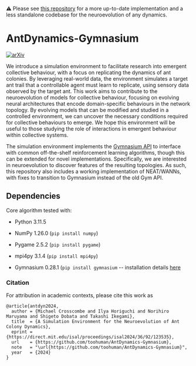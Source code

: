 ⚠️ Please see [this repository](https://github.com/toohuman/NEAD) for a more up-to-date implementation and a less standalone codebase for the neuroevolution of any dynamics.

# AntDynamics-Gymnasium

[![arXiv](https://img.shields.io/badge/paper-arxiv-red?style=for-the-badge)](https://arxiv.org/abs/2406.13147)

We introduce a simulation environment to facilitate research into emergent collective behaviour, with a focus on replicating the dynamics of ant colonies. By leveraging real-world data, the environment simulates a target ant trail that a controllable agent must learn to replicate, using sensory data observed by the target ant. This work aims to contribute to the neuroevolution of models for collective behaviour, focusing on evolving neural architectures that encode domain-specific behaviours in the network topology. By evolving models that can be modified and studied in a controlled environment, we can uncover the necessary conditions required for collective behaviours to emerge. We hope this environment will be useful to those studying the role of interactions in emergent behaviour within collective systems.

The simulation environment implements the [Gymnasium API](https://github.com/Farama-Foundation/Gymnasium) to interface with common off-the-shelf reinforcement learning algorithms, though this can be extended for novel implementations. Specifically, we are interested in neuroevolution to discover features of the resulting topologies. As such, this repository also includes a working implementation of NEAT/WANNs, with fixes to transition to Gymnasium instead of the old Gym API.

## Dependencies

Core algorithm tested with:

- Python 3.11.5

- NumPy 1.26.0 (`pip install numpy`)

- Pygame 2.5.2 (`pip install pygame`)

- mpi4py 3.1.4 (`pip install mpi4py`)

- Gymnasium 0.28.1 (`pip install gymnasium` -- installation details [here](https://github.com/Farama-Foundation/Gymnasium)

### Citation
For attribution in academic contexts, please cite this work as

```
@article{antdyn2024,
  author = {Michael Crosscombe and Ilya Horiguchi and Norihiro Maruyama and Shigeto Dobata and Takashi Ikegami},
  title  = {A Simulation Environment for the Neuroevolution of Ant Colony Dynamics},
  eprint = {https://direct.mit.edu/isal/proceedings/isal2024/36/92/123535},
  url    = {https://github.com/toohuman/AntDynamics-Gymnasium},
  note   = "\url{https://github.com/toohuman/AntDynamics-Gymnasium}",
  year   = {2024}
}
```
